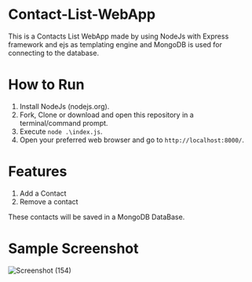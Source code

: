 # Contact-List-WebApp
This is a Contacts List WebApp made by using NodeJs with Express framework and ejs as templating engine and MongoDB is used for connecting to the database.


# How to Run
1. Install NodeJs (nodejs.org).
2. Fork, Clone or download and open this repository in a terminal/command prompt.
3. Execute `node .\index.js`.
4. Open your preferred web browser and go to `http://localhost:8000/`.

# Features
1. Add a Contact
2. Remove a contact

These contacts will be saved in a MongoDB DataBase.

# Sample Screenshot
![Screenshot (154)](https://user-images.githubusercontent.com/67758484/110108957-d8de8d00-7dd2-11eb-94cb-572eb9357283.png)

